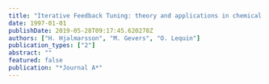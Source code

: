 ```yaml
---
title: "Iterative Feedback Tuning: theory and applications in chemical process control"
date: 1997-01-01
publishDate: 2019-05-28T09:17:45.620278Z
authors: ["H. Hjalmarsson", "M. Gevers", "O. Lequin"]
publication_types: ["2"]
abstract: ""
featured: false
publication: "*Journal A*"
---
```


